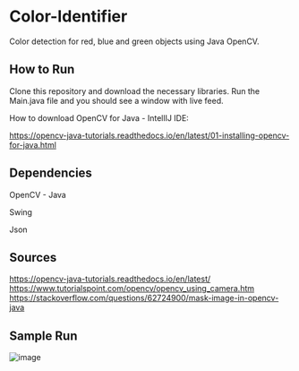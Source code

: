 # Color-Identifier

Color detection for red, blue and green objects using Java OpenCV. 

## How to Run

Clone this repository and download the necessary libraries. Run the Main.java file and you should see a window with live feed. 

How to download OpenCV for Java - IntellIJ IDE:

https://opencv-java-tutorials.readthedocs.io/en/latest/01-installing-opencv-for-java.html

## Dependencies

OpenCV - Java

Swing 

Json


## Sources

https://opencv-java-tutorials.readthedocs.io/en/latest/
https://www.tutorialspoint.com/opencv/opencv_using_camera.htm
https://stackoverflow.com/questions/62724900/mask-image-in-opencv-java

## Sample Run

![image](https://user-images.githubusercontent.com/74515743/172902056-278a809b-9d1d-48ff-9ae3-a3b8f46aca07.png)





